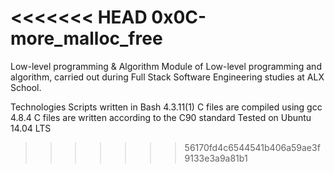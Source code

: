 <<<<<<< HEAD
0x0C-more_malloc_free
=======
Low-level programming & Algorithm
Module of Low-level programming and algorithm, carried out during Full Stack Software Engineering studies at ALX School.

Technologies
Scripts written in Bash 4.3.11(1)
C files are compiled using gcc 4.8.4
C files are written according to the C90 standard
Tested on Ubuntu 14.04 LTS
>>>>>>> 56170fd4c6544541b406a59ae3f9133e3a9a81b1
